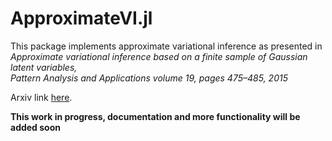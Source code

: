 # ApproximateVI.jl

This package implements approximate variational inference as presented in  
*Approximate variational inference based on a finite sample of Gaussian latent variables,  
Pattern Analysis and Applications volume 19, pages 475–485, 2015*

Arxiv link [here](https://arxiv.org/pdf/1906.04507.pdf).

**This work in progress, documentation and more functionality will be added soon**
